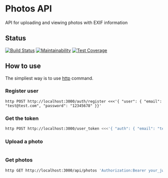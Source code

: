 # Photos API

API for uploading and viewing photos with EXIF information

## Status

[![Build Status](https://api.travis-ci.org/bladebhs/photos_api.svg?branch=master)](http://travis-ci.org/bladebhs/photos_api) [![Maintainability](https://api.codeclimate.com/v1/badges/b0a80783bd37237a069b/maintainability)](https://codeclimate.com/github/bladebhs/photos_api/maintainability) [![Test Coverage](https://api.codeclimate.com/v1/badges/b0a80783bd37237a069b/test_coverage)](https://codeclimate.com/github/bladebhs/photos_api/test_coverage)

## How to use

The simpliest way is to use [http](https://httpie.org/) command.

### Register user

```
http POST http://localhost:3000/auth/register <<<'{ "user": { "email": "test@test.com", "password": "12345678" }}'
```

### Get the token

``` bash
http POST http://localhost:3000/user_token <<<'{ "auth": { "email": "test@test.com", "password": "12345678" }}'
```

### Upload a photo

``` bash

```

### Get photos

``` bash
http GET http://localhost:3000/api/photos 'Authorization:Bearer your_jwt_token'
```